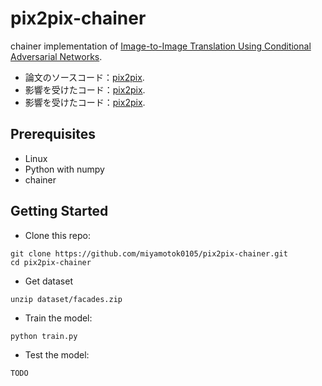 # pix2pix-chainer

chainer implementation of [Image-to-Image Translation Using Conditional Adversarial Networks](https://arxiv.org/pdf/1611.07004v1.pdf).

- 論文のソースコード：[pix2pix](https://phillipi.github.io/pix2pix/).
- 影響を受けたコード：[pix2pix](https://github.com/mrzhu-cool/pix2pix-pytorch/).
- 影響を受けたコード：[pix2pix](https://github.com/pfnet-research/chainer-pix2pix/).


## Prerequisites

+ Linux
+ Python with numpy
+ chainer

## Getting Started

+ Clone this repo:

```
git clone https://github.com/miyamotok0105/pix2pix-chainer.git
cd pix2pix-chainer
```

+ Get dataset

```
unzip dataset/facades.zip
```


+ Train the model:

```
python train.py
```


+ Test the model:

```
TODO
```



